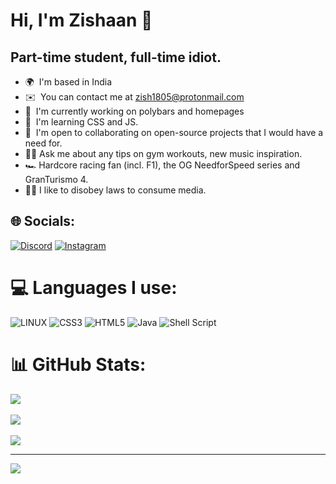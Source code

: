 # Hi, I'm Zishaan 👋
## Part-time student, full-time idiot.

* 🌍  I'm based in India
* ✉️  You can contact me at [zish1805@protonmail.com](mailto:zish18@proton.com)
* 🚀  I'm currently working on polybars and homepages
* 🧠  I'm learning CSS and JS.
* 🤝  I'm open to collaborating on open-source projects that I would have a need for.
* 🏋️‍♂️  Ask me about any tips on gym workouts, new music inspiration.
* 🏎️  Hardcore racing fan (incl. F1), the OG NeedforSpeed series and GranTurismo 4.
* 🏴‍☠️  I like to disobey laws to consume media.


## 🌐 Socials:
[![Discord](https://img.shields.io/badge/Discord-%237289DA.svg?logo=discord&logoColor=white)](https://discord.gg/Zishaan#1279) [![Instagram](https://img.shields.io/badge/Instagram-%23E4405F.svg?logo=Instagram&logoColor=white)](https://instagram.com/heyzishaan) 

# 💻 Languages I use:
![LINUX](https://img.shields.io/badge/Linux-FCC624?style=for-the-badge&logo=linux&logoColor=black) ![CSS3](https://img.shields.io/badge/css3-%231572B6.svg?style=for-the-badge&logo=css3&logoColor=white) ![HTML5](https://img.shields.io/badge/html5-%23E34F26.svg?style=for-the-badge&logo=html5&logoColor=white) ![Java](https://img.shields.io/badge/java-%23ED8B00.svg?style=for-the-badge&logo=java&logoColor=white) ![Shell Script](https://img.shields.io/badge/shell_script-%23121011.svg?style=for-the-badge&logo=gnu-bash&logoColor=white)
# 📊 GitHub Stats:
![](https://github-readme-stats.vercel.app/api?username=Z-8Bit&theme=tokyonight&hide_border=false&include_all_commits=false&count_private=true)<br/>
<br>
![](https://github-readme-streak-stats.herokuapp.com/?user=Z-8Bit&theme=tokyonight&hide_border=false)<br/>
<br>
![](https://github-readme-stats.vercel.app/api/top-langs/?username=Z-8Bit&theme=tokyonight&hide_border=false&include_all_commits=false&count_private=true&layout=compact)

---
[![](https://visitcount.itsvg.in/api?id=Z-8Bit&icon=5&color=0)](https://visitcount.itsvg.in)
